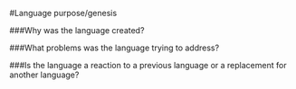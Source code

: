 #Language purpose/genesis    
    
###Why was the language created?
    
###What problems was the language trying to address?

###Is the language a reaction to a previous language or a replacement for another language?
